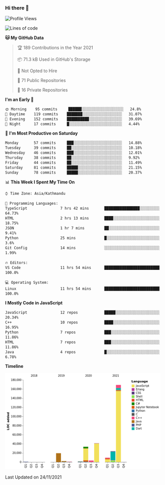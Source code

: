 ### Hi there 👋


<!--START_SECTION:waka-->
![Profile Views](http://img.shields.io/badge/Profile%20Views-0-blue)

![Lines of code](https://img.shields.io/badge/From%20Hello%20World%20I%27ve%20Written-308699%20lines%20of%20code-blue)

**🐱 My GitHub Data** 

> 🏆 189 Contributions in the Year 2021
 > 
> 📦 71.3 kB Used in GitHub's Storage 
 > 
> 🚫 Not Opted to Hire
 > 
> 📜 71 Public Repositories 
 > 
> 🔑 16 Private Repositories  
 > 
**I'm an Early 🐤** 

```text
🌞 Morning    95 commits     ██████░░░░░░░░░░░░░░░░░░░   24.8% 
🌆 Daytime    119 commits    ███████░░░░░░░░░░░░░░░░░░   31.07% 
🌃 Evening    152 commits    ██████████░░░░░░░░░░░░░░░   39.69% 
🌙 Night      17 commits     █░░░░░░░░░░░░░░░░░░░░░░░░   4.44%

```
📅 **I'm Most Productive on Saturday** 

```text
Monday       57 commits     ███░░░░░░░░░░░░░░░░░░░░░░   14.88% 
Tuesday      39 commits     ██░░░░░░░░░░░░░░░░░░░░░░░   10.18% 
Wednesday    46 commits     ███░░░░░░░░░░░░░░░░░░░░░░   12.01% 
Thursday     38 commits     ██░░░░░░░░░░░░░░░░░░░░░░░   9.92% 
Friday       44 commits     ██░░░░░░░░░░░░░░░░░░░░░░░   11.49% 
Saturday     81 commits     █████░░░░░░░░░░░░░░░░░░░░   21.15% 
Sunday       78 commits     █████░░░░░░░░░░░░░░░░░░░░   20.37%

```


📊 **This Week I Spent My Time On** 

```text
⌚︎ Time Zone: Asia/Kathmandu

💬 Programming Languages: 
TypeScript               7 hrs 42 mins       ████████████████░░░░░░░░░   64.73% 
HTML                     2 hrs 13 mins       ████░░░░░░░░░░░░░░░░░░░░░   18.75% 
JSON                     1 hr 7 mins         ██░░░░░░░░░░░░░░░░░░░░░░░   9.41% 
Python                   25 mins             █░░░░░░░░░░░░░░░░░░░░░░░░   3.6% 
Git Config               14 mins             ░░░░░░░░░░░░░░░░░░░░░░░░░   1.99%

🔥 Editors: 
VS Code                  11 hrs 54 mins      █████████████████████████   100.0%

💻 Operating System: 
Linux                    11 hrs 54 mins      █████████████████████████   100.0%

```

**I Mostly Code in JavaScript** 

```text
JavaScript               12 repos            █████░░░░░░░░░░░░░░░░░░░░   20.34% 
C++                      10 repos            ████░░░░░░░░░░░░░░░░░░░░░   16.95% 
Python                   7 repos             ███░░░░░░░░░░░░░░░░░░░░░░   11.86% 
HTML                     7 repos             ███░░░░░░░░░░░░░░░░░░░░░░   11.86% 
Java                     4 repos             █░░░░░░░░░░░░░░░░░░░░░░░░   6.78%

```


**Timeline**

![Chart not found](https://raw.githubusercontent.com/voidash/voidash/main/charts/bar_graph.png) 


 Last Updated on 24/11/2021
<!--END_SECTION:waka-->


<!--
**voidash/voidash** is a ✨ _special_ ✨ repository because its `README.md` (this file) appears on your GitHub profile.

Here are some ideas to get you started:

- 🔭 I’m currently working on ...
- 🌱 I’m currently learning ...
- 👯 I’m looking to collaborate on ...
- 🤔 I’m looking for help with ...
- 💬 Ask me about ...
- 📫 How to reach me: ...
- 😄 Pronouns: ...
- ⚡ Fun fact: ...
-->
